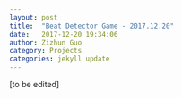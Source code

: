 ```yaml
---
layout: post
title:  "Beat Detector Game - 2017.12.20"
date:   2017-12-20 19:34:06
author: Zizhun Guo
category: Projects
categories: jekyll update
---
```


[to be edited]